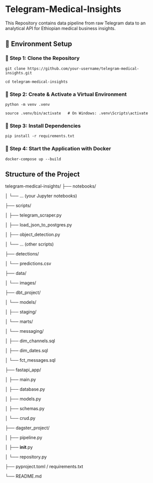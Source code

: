 # Telegram-Medical-Insights
This Repository contains data pipeline from raw Telegram data to an analytical API for Ethiopian medical business insights.

## 🚀 Environment Setup

### 🔹 Step 1: Clone the Repository

    git clone https://github.com/your-username/telegram-medical-insights.git

    cd telegram-medical-insights

### 🔹 Step 2: Create & Activate a Virtual Environment

    python -m venv .venv

    source .venv/bin/activate   # On Windows: .venv\Scripts\activate

### 🔹 Step 3: Install Dependencies

    pip install -r requirements.txt

### 🔹 Step 4: Start the Application with Docker 

    docker-compose up --build

## Structure of the Project
telegram-medical-insights/
├── notebooks/

│   └── ... (your Jupyter notebooks)

├── scripts/

│   ├── telegram_scraper.py

│   ├── load_json_to_postgres.py

│   ├── object_detection.py

│   └── ... (other scripts)

├── detections/

│   └── predictions.csv

├── data/

│   └── images/

├── dbt_project/

│   └── models/

│       ├── staging/

│       └── marts/

│           └── messaging/

│               ├── dim_channels.sql

│               ├── dim_dates.sql

│               └── fct_messages.sql

├── fastapi_app/

│   ├── main.py

│   ├── database.py

│   ├── models.py

│   ├── schemas.py

│   └── crud.py

├── dagster_project/

│   ├── pipeline.py         

│   ├── __init__.py

│   └── repository.py       

├── pyproject.toml / requirements.txt

└── README.md
